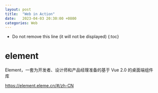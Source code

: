 ```yaml
---
layout: post
title:  "Web in Action"
date:   2023-04-03 20:30:00 +0800
categories: Web
---
```


* Do not remove this line (it will not be displayed)
{:toc}


# element

Element，一套为开发者、设计师和产品经理准备的基于 Vue 2.0 的桌面端组件库

https://element.eleme.cn/#/zh-CN


